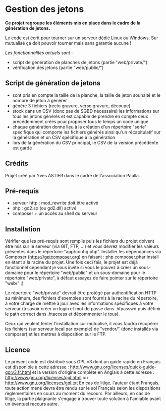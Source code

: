 Gestion des jetons
==================

**Ce projet regroupe les éléments mis en place dans le cadre de la génération de jetons.**

Le code est écrit pour tourner sur un serveur dédié Linux ou Windows. Sur mutualisé ça doit pouvoir tourner mais sans garantie aucune !

*Les fonctionnalités actuels sont* :  
- script de génération de planches de jetons (partie "web/private/")
- vérification des jetons (partie "web/public/")

Script de génération de jetons
------------------------------
- sont pris en compte la taille de la planche, la taille de jeton souhaité et le nombre de jeton à générer
- génère 3 fichiers (recto gravure, verso gravure, découpe)
- stock dans un CSV (donc pas de SGBD nécessaire) les informations sur tous les jetons générés et est capable de prendre en compte ceux précédemment créés pour proposer tous le temps un code unique
- chaque génération donne lieu à la création d'un répertoire "serie" spécifique qui comporte les fichiers générés ainsi qu'un récapitulatif sur la génération et un CSV spécifique à la génération
- lors de la génération du CSV principal, le CSV de la version précédente est gardé

Crédits
-------
Projet créé par Yves ASTIER dans le cadre de l'association Paulla.

Pré-requis
----------
- serveur http : mod_rewrite doit être activé
- php : gd2.so (ou gd2.dll) activé
- composer + un accès au shell du serveur

Installation
------------
Vérifier que les pré-requis sont remplis puis les fichiers du projet doivent être mis sur le serveur (via GIT, FTP, ...) et vous devrez modifier les valeurs présentes dans le répertoire "app/config.php".
Installer les dépendances via Gomposer (https://getcomposer.org) en faisant : php composer.phar install
en étant à la racine du projet.
Une fois ceci fais, le projet est déjà fonctionnel cependant je vous invite si vous le pouvez à créer un sous-domaine pour le répertoire "web/public" et un sous-domaine pour le répertoire "web/private", à défaut essayez de faire pointer sur le répertoire "web/" ;)

Le répertoire "web/private" devrait être protégé par authentification HTTP au minimum, des fichiers d'exemples sont fournis à la racine du répertoire, à votre charge de mettre à jour avec les informations spécifiques à votre serveur (à savoir créer un login et mot de passe dans .htpasswd puis définir le path correct dans .htaccess et décommenter le tous).

Ceux qui veulent tenter l'installation sur mutualisé, il vous faudra récupérer les fichiers (sur serveur local par exemple) de "vendor/" (donc installés via composer) et les mettres à disposition sur le FTP.

Licence
-------
Le présent code est distribué sous GPL v3 dont un guide rapide en Français est disponible à cette adresse : http://www.gnu.org/licenses/quick-guide-gplv3.fr.html
et la version d'origine complète en Anglais à cette adresse : http://www.gnu.org/licenses/gpl.html ou http://www.gnu.org/licenses/gpl.txt
En cas de litige, l'auteur étant Français, toute action mené devra être rendu sur le sol Français selon les dispositions règlementaires en cours au moment du recours. Par ailleurs, en cas de litige, la partie plaignante s'engage à trouver toute solution à l'amiable avant un éventuel recours autre.